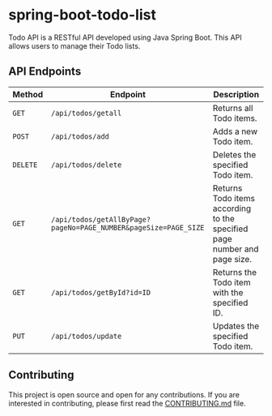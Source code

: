 # spring-boot-todo-list

Todo API is a RESTful API developed using Java Spring Boot. This API allows users to manage their Todo lists.

## API Endpoints

| Method | Endpoint | Description |
| ------ | -------- | ----------- |
| `GET` | `/api/todos/getall` | Returns all Todo items. |
| `POST` | `/api/todos/add` | Adds a new Todo item. |
| `DELETE` | `/api/todos/delete` | Deletes the specified Todo item. |
| `GET` | `/api/todos/getAllByPage?pageNo=PAGE_NUMBER&pageSize=PAGE_SIZE` | Returns Todo items according to the specified page number and page size. |
| `GET` | `/api/todos/getById?id=ID` | Returns the Todo item with the specified ID. |
| `PUT` | `/api/todos/update` | Updates the specified Todo item. |

## Contributing

This project is open source and open for any contributions. If you are interested in contributing, please first read the [CONTRIBUTING.md](CONTRIBUTING.md) file.
